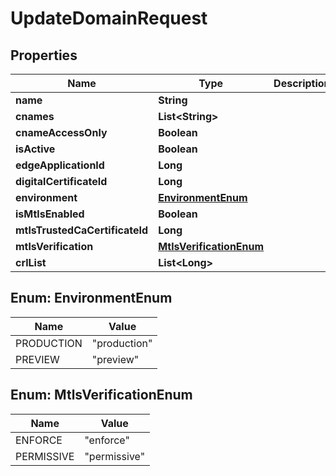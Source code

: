 

# UpdateDomainRequest


## Properties

| Name | Type | Description | Notes |
|------------ | ------------- | ------------- | -------------|
|**name** | **String** |  |  [optional] |
|**cnames** | **List&lt;String&gt;** |  |  [optional] |
|**cnameAccessOnly** | **Boolean** |  |  [optional] |
|**isActive** | **Boolean** |  |  [optional] |
|**edgeApplicationId** | **Long** |  |  [optional] |
|**digitalCertificateId** | **Long** |  |  [optional] |
|**environment** | [**EnvironmentEnum**](#EnvironmentEnum) |  |  [optional] |
|**isMtlsEnabled** | **Boolean** |  |  [optional] |
|**mtlsTrustedCaCertificateId** | **Long** |  |  [optional] |
|**mtlsVerification** | [**MtlsVerificationEnum**](#MtlsVerificationEnum) |  |  [optional] |
|**crlList** | **List&lt;Long&gt;** |  |  [optional] |



## Enum: EnvironmentEnum

| Name | Value |
|---- | -----|
| PRODUCTION | &quot;production&quot; |
| PREVIEW | &quot;preview&quot; |



## Enum: MtlsVerificationEnum

| Name | Value |
|---- | -----|
| ENFORCE | &quot;enforce&quot; |
| PERMISSIVE | &quot;permissive&quot; |



